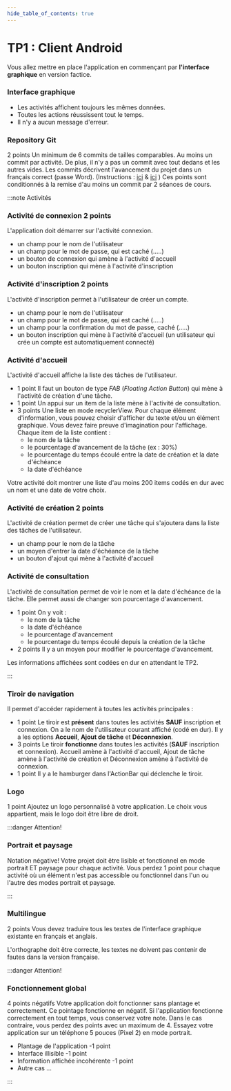 ```yaml
---
hide_table_of_contents: true
---
```



# TP1 : Client Android 

<Row>

<Column>

Vous allez mettre en place l'application en commençant par **l'interface graphique** en version factice.

### Interface graphique

- Les activités affichent toujours les mêmes données.
- Toutes les actions réussissent tout le temps.
- Il n'y a aucun message d'erreur.

</Column>

<Column>

### Repository Git

&#8203;<Highlight color="tip">2 points</Highlight> 
Un minimum de 6 commits de tailles comparables. Au moins un commit par activité. 
De plus, il n'y a pas un commit avec tout dedans et les autres vides. 
Les commits décrivent l'avancement du projet dans un français correct (passe Word). (Instructions : [ici](https://info.cegepmontpetit.ca/git) & [ici](../cours/git) )
Ces points sont conditionnés à la remise d'au moins un commit par 2 séances de cours.

</Column>

</Row>

:::note Activités

<Row>

<Column>

### Activité de connexion <Highlight color="tip">2 points</Highlight>

L'application doit démarrer sur l'activité connexion.

- un champ pour le nom de l'utilisateur
- un champ pour le mot de passe, qui est caché (.....)
- un bouton de connexion qui amène à l'activité d'accueil
- un bouton inscription qui mène à l'activité d'inscription

</Column>

<Column>

### Activité d'inscription <Highlight color="tip">2 points</Highlight>

L'activité d'inscription permet à l'utilisateur de créer un compte.

- un champ pour le nom de l'utilisateur
- un champ pour le mot de passe, qui est caché (.....)
- un champ pour la confirmation du mot de passe, caché (.....)
- un bouton inscription qui mène à l'activité d'accueil (un utilisateur qui crée un compte est automatiquement connecté)

</Column>

</Row>

<Row>

<Column>

### Activité d'accueil

L'activité d'accueil affiche la liste des tâches de l'utilisateur.

- &#8203;<Highlight color="tip">1 point</Highlight> Il faut un bouton de type *FAB* (*Floating Action Button*) qui mène à l'activité de création d'une tâche.
- &#8203;<Highlight color="tip">1 point</Highlight> Un appui sur un item de la liste mène à l'activité de consultation.
- &#8203;<Highlight color="tip">3 points</Highlight> Une liste en mode recyclerView. Pour chaque élément d'information, vous pouvez choisir d'afficher du texte et/ou un élément graphique. Vous devez faire preuve d'imagination pour l'affichage. Chaque item de la liste contient :
  - le nom de la tâche
  - le pourcentage d'avancement de la tâche (ex : 30%)
  - le pourcentage du temps écoulé entre la date de création et la date d'échéance
  - la date d'échéance

Votre activité doit montrer une liste d'au moins 200 items codés en dur avec un nom et une date de votre choix.

</Column>

<Column>

### Activité de création <Highlight color="tip">2 points</Highlight>

L'activité de création permet de créer une tâche qui s'ajoutera dans la liste des tâches de l'utilisateur.

- un champ pour le nom de la tâche
- un moyen d'entrer la date d'échéance de la tâche
- un bouton d'ajout qui mène à l'activité d'accueil

</Column>

<Column>

### Activité de consultation

L'activité de consultation permet de voir le nom et la date d'échéance de la tâche. Elle permet aussi de changer son pourcentage d'avancement.

- &#8203;<Highlight color="tip">1 point</Highlight> On y voit :
  - le nom de la tâche
  - la date d'échéance
  - le pourcentage d'avancement
  - le pourcentage du temps écoulé depuis la création de la tâche
- &#8203;<Highlight color="tip">2 points</Highlight> Il y a un moyen pour modifier le pourcentage d'avancement.

Les informations affichées sont codées en dur en attendant le TP2.

</Column>

</Row>

:::

<Row>

<Column>

### Tiroir de navigation

Il permet d'accéder rapidement à toutes les activités principales :

- &#8203;<Highlight color="tip">1 point</Highlight> Le tiroir est **présent** dans toutes les activités **SAUF** inscription et connexion.
On a le nom de l'utilisateur courant affiché (codé en dur). Il y a les options **Accueil**, **Ajout de tâche** et **Déconnexion**.
- &#8203;<Highlight color="tip">3 points</Highlight> Le tiroir **fonctionne** dans toutes les activités (**SAUF** inscription et connexion). Accueil amène à l'activité d'accueil, Ajout de tâche amène à l'activité de création et Déconnexion amène à l'activité de connexion.
- &#8203;<Highlight color="tip">1 point</Highlight> Il y a le hamburger dans l'ActionBar qui déclenche le tiroir.

</Column>

<Column>

### Logo

&#8203;<Highlight color="tip">1 point</Highlight> Ajoutez un logo personnalisé à votre application. Le choix vous appartient, mais le logo doit être libre de droit.

:::danger Attention!

### Portrait et paysage

&#8203;<Highlight color="danger">Notation négative!</Highlight> Votre projet doit être lisible et fonctionnel en mode portrait ET paysage pour chaque activité. Vous perdez &#8203;<Highlight color="danger">1 point pour chaque activité</Highlight> où un élément n'est pas accessible ou fonctionnel dans l'un ou l'autre des modes portrait et paysage.

:::

### Multilingue

&#8203;<Highlight color="tip">2 points</Highlight> Vous devez traduire tous les textes de l'interface graphique existante en français et anglais.

L'orthographe doit être correcte, les textes ne doivent pas contenir de fautes dans la version française.

</Column>

</Row>


:::danger Attention!

### Fonctionnement global

&#8203;<Highlight color="danger">4 points négatifs</Highlight> Votre application doit fonctionner sans plantage et correctement. Ce pointage fonctionne en négatif. Si l'application fonctionne correctement en tout temps, vous conservez votre note. Dans le cas contraire, vous perdez des points avec un maximum de 4. Essayez votre application sur un téléphone 5 pouces (Pixel 2) en mode portrait.

- Plantage de l'application &#8203;<Highlight color="danger">-1 point</Highlight>
- Interface illisible &#8203;<Highlight color="danger">-1 point</Highlight>
- Information affichée incohérente &#8203;<Highlight color="danger">-1 point</Highlight>
- Autre cas ...

:::
